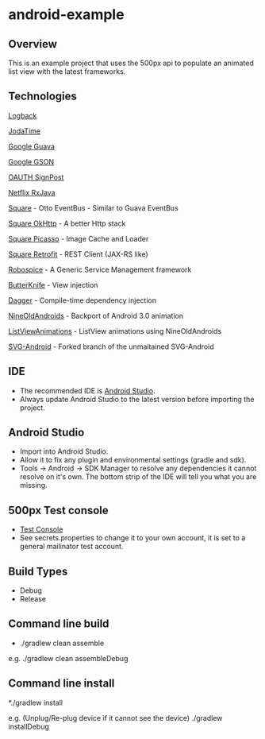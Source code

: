 android-example
===============

Overview
--------
This is an example project that uses the 500px api to populate an animated list view with the latest frameworks.

Technologies
------------

[Logback](http://tony19.github.io/logback-android/)

[JodaTime](http://www.joda.org/joda-time/)

[Google Guava](https://code.google.com/p/guava-libraries/)

[Google GSON](https://code.google.com/p/google-gson/)

[OAUTH SignPost](https://code.google.com/p/oauth-signpost/)

[Netflix RxJava](https://github.com/Netflix/RxJava)

[Square](http://square.github.io/otto/) - Otto EventBus - Similar to Guava EventBus

[Square OkHttp](http://square.github.io/okhttp/) - A better Http stack

[Square Picasso](http://square.github.io/picasso/) - Image Cache and Loader

[Square Retrofit](http://square.github.io/retrofit/) - REST Client (JAX-RS like)

[Robospice](https://github.com/stephanenicolas/robospice) - A Generic Service Management framework

[ButterKnife](http://jakewharton.github.io/butterknife/)  - View injection

[Dagger](http://square.github.io/dagger/) - Compile-time dependency injection

[NineOldAndroids](http://nineoldandroids.com/) - Backport of Android 3.0 animation

[ListViewAnimations](https://github.com/nhaarman/ListViewAnimations/wiki) - ListView animations using NineOldAndroids

[SVG-Android](https://github.com/japgolly/svg-android) - Forked branch of the unmaitained SVG-Android

IDE
---
* The recommended IDE is [Android Studio](http://developer.android.com/sdk/installing/studio.html).
* Always update Android Studio to the latest version before importing the project.

Android Studio
--------------
* Import into Android Studio.
* Allow it to fix any plugin and environmental settings (gradle and sdk).
* Tools -> Android -> SDK Manager to resolve any dependencies it cannot resolve on it's own.  The bottom strip of the IDE will tell you what you are missing.

500px Test console
------------------
* [Test Console](https://apigee.com/vova/embed/console/api500px)
* See secrets.properties to change it to your own account, it is set to a general mailinator test account.

Build Types
-----------
* Debug
* Release

Command line build
------------------
* ./gradlew clean assemble<BuildType>

e.g.
./gradlew clean assembleDebug

Command line install
--------------------
*./gradlew install<BuildType>

e.g.  (Unplug/Re-plug device if it cannot see the device)
./gradlew installDebug




